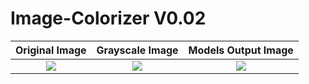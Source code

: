 # Image-Colorizer V0.02

**Original Image**         |      **Grayscale Image**  |          **Models Output Image** |               
:-------------------------:|:-------------------------:|:-------------------------:|
![](https://cdn.discordapp.com/attachments/782685453396475976/1036006664366719077/582ddb16-f561-44c2-95bc-7d0a305a4e4f.png)  |![](https://cdn.discordapp.com/attachments/782685453396475976/1036006664870055936/d11069f6-1af5-470c-9621-03e639bf73d2.png)  |![](https://cdn.discordapp.com/attachments/782685453396475976/1036006665213972570/e6badd4f-b681-47cf-bfc1-f7daf97fb455.png)  |
